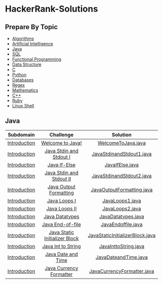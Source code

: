 # HackerRank-Solutions

## Prepare By Topic


* [Algorithms](#)
* [Artificial Intelligence](#)
* [Java](#java)
* [SQL](#)
* [Functional Programming](#)
* [Data Structure](#)
* [C](#)
* [Python](#)
* [Databases](#)
* [Regex](#)
* [Mathematics](#)
* [C++](#)
* [Ruby](#)
* [Linux Shell](#)


## Java

|                                         **Subdomain**                                         |                                             **Challenge**                                            |                                                                                     **Solution**                                                                                     |
|:---------------------------------------------------------------------------------------------:|:----------------------------------------------------------------------------------------------------:|:------------------------------------------------------------------------------------------------------------------------------------------------------------------------------------:|
| [Introduction](https://github.com/shamith-t/HackerRank-Solutions/tree/main/Java/Introduction) |               [Welcome to Java!](https://www.hackerrank.com/challenges/welcome-to-java)              |                      [WelcomeToJava.java](https://github.com/shamith-t/HackerRank-Solutions/blob/main/Java/Introduction/Welcome%20to%20Java!/WelcomeToJava.java)                     |
| [Introduction](https://github.com/shamith-t/HackerRank-Solutions/tree/main/Java/Introduction) |       [Java Stdin and Stdout I](https://www.hackerrank.com/challenges/java-stdin-and-stdout-1)       |          [JavaStdinandStdout1.java](https://github.com/shamith-t/HackerRank-Solutions/blob/main/Java/Introduction/Java%20Stdin%20and%20Stdout%20I/JavaStdinandStdout1.java)          |
| [Introduction](https://github.com/shamith-t/HackerRank-Solutions/tree/main/Java/Introduction) |                  [Java If-Else](https://www.hackerrank.com/challenges/java-if-else)                  |                            [JavaIfElse.java](https://github.com/shamith-t/HackerRank-Solutions/blob/main/Java/Introduction/Java%20If-Else/JavaIfElse.java)                           |
| [Introduction](https://github.com/shamith-t/HackerRank-Solutions/tree/main/Java/Introduction) |          [Java Stdin and Stdout II](https://www.hackerrank.com/challenges/java-stdin-stdout)         |          [JavaStdinandStdout2.java](https://github.com/shamith-t/HackerRank-Solutions/blob/main/Java/Introduction/Java%20Stdin%20and%20Stdout%20II/JavaStdinandStdout2.java)         |
| [Introduction](https://github.com/shamith-t/HackerRank-Solutions/tree/main/Java/Introduction) |        [Java Output Formatting](https://www.hackerrank.com/challenges/java-output-formatting)        |            [JavaOutputFormatting.java](https://github.com/shamith-t/HackerRank-Solutions/blob/main/Java/Introduction/Java%20Output%20Formatting/JavaOutputFormatting.java)           |
| [Introduction](https://github.com/shamith-t/HackerRank-Solutions/tree/main/Java/Introduction) |                  [Java Loops I](https://www.hackerrank.com/challenges/java-loops-i)                  |                           [JavaLoops1.java](https://github.com/shamith-t/HackerRank-Solutions/blob/main/Java/Introduction/Java%20Loops%20I/JavaLoops1.java)                          |
| [Introduction](https://github.com/shamith-t/HackerRank-Solutions/tree/main/Java/Introduction) |                   [Java Loops II](https://www.hackerrank.com/challenges/java-loops)                  |                          [JavaLoops2.java](https://github.com/shamith-t/HackerRank-Solutions/blob/main/Java/Introduction/Java%20Loops%20II/JavaLoops2.java)                          |
| [Introduction](https://github.com/shamith-t/HackerRank-Solutions/tree/main/Java/Introduction) |                [Java Datatypes](https://www.hackerrank.com/challenges/java-datatypes)                |                        [JavaDatatypes.java](https://github.com/shamith-t/HackerRank-Solutions/blob/main/Java/Introduction/Java%20Datatypes/JavaDatatypes.java)                       |
| [Introduction](https://github.com/shamith-t/HackerRank-Solutions/tree/main/Java/Introduction) |              [Java End-of-file](https://www.hackerrank.com/challenges/java-end-of-file)              |                       [JavaEndoffile.java](https://github.com/shamith-t/HackerRank-Solutions/blob/main/Java/Introduction/Java%20End-of-file/JavaEndoffile.java)                      |
| [Introduction](https://github.com/shamith-t/HackerRank-Solutions/tree/main/Java/Introduction) | [Java Static Initializer Block](https://www.hackerrank.com/challenges/java-static-initializer-block) | [JavaStaticInitializerBlock.java](https://github.com/shamith-t/HackerRank-Solutions/blob/main/Java/Introduction/Java%20Static%20Initializer%20Block/JavaStaticInitializerBlock.java) |
| [Introduction](https://github.com/shamith-t/HackerRank-Solutions/tree/main/Java/Introduction) |            [Java Int to String](https://www.hackerrank.com/challenges/java-int-to-string)            | [JavaInttoString.java](https://github.com/shamith-t/HackerRank-Solutions/blob/main/Java/Introduction/Java%20Int%20to%20String/JavaInttoString.java)                                  |
| [Introduction](https://github.com/shamith-t/HackerRank-Solutions/tree/main/Java/Introduction) |            [Java Date and Time](https://www.hackerrank.com/challenges/java-date-and-time)            | [JavaDateandTime.java](https://github.com/shamith-t/HackerRank-Solutions/blob/main/Java/Introduction/Java%20Date%20and%20Time/JavaDateandTime.java)                                  |
| [Introduction](https://github.com/shamith-t/HackerRank-Solutions/tree/main/Java/Introduction) |       [Java Currency Formatter](https://www.hackerrank.com/challenges/java-currency-formatter)       | [JavaCurrencyFormatter.java](https://github.com/shamith-t/HackerRank-Solutions/blob/main/Java/Introduction/Java%20Currency%20Formatter/JavaCurrencyFormatter.java)                   |
